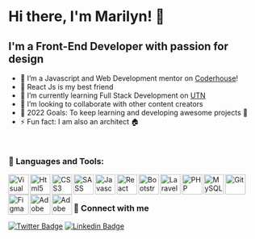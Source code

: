 # Hi there, I'm Marilyn! 👋

## I'm a Front-End Developer with passion for design

- 🔭 I’m a Javascript and Web Development mentor on [Coderhouse](https://www.coderhouse.com/)!
- 💓 React Js is my best friend 
- 🌱 I’m currently learning Full Stack Development on [UTN](https://utn.edu.ar/es/)
- 👯 I’m looking to collaborate with other content creators
- 🥅 2022 Goals: To keep learning and developing awesome projects 🏅
- ⚡ Fun fact: I am also an architect 🏠

<br>

### 🧰 Languages and Tools:

<img align="left" alt="Visual Studio Code" width="40px" src="https://img.icons8.com/color/48/000000/visual-studio-code-2019.png"/>
<img align="left" alt="Html5" width="40px" src="https://img.icons8.com/color/48/000000/html-5--v1.png"/>
<img align="left" alt="CSS3" width="40px" src="https://img.icons8.com/color/48/000000/css3.png"/>
<img align="left" alt="SASS" width="40px" src="https://icongr.am/devicon/sass-original.svg?size=39&color=b30000"/>
<img align="left" alt="Javascript" width="40px" src="https://icongr.am/devicon/javascript-original.svg?size=39&color=b30000"/>
<img align="left" alt="React Js" width="40px" src="https://icongr.am/devicon/react-original-wordmark.svg?size=40&color=currentColor"/>
<img align="left" alt="Bootstrap" width="40px"  src="https://img.icons8.com/color/48/000000/bootstrap.png"/>
<img align="left" alt="Laravel" width="40px"  src="https://icongr.am/devicon/laravel-plain-wordmark.svg?size=40&color=d70f0f"/>
<img align="left" alt="PHP" width="40px"  src="https://icongr.am/devicon/php-original.svg?size=40&color=d70f0f"/>
<img align="left" alt="MySQL" width="40px"  src="https://icongr.am/devicon/mysql-original-wordmark.svg?size=40&color=d70f0f"/>
<img align="left" alt="Git" width="40px" src="https://icongr.am/devicon/git-original.svg?size=39&color=b30000">
<img align="left" alt="Figma" width="40px" src="https://img.icons8.com/color/48/000000/figma--v1.png"/>
<img align="left" alt="Adobe Illustrator" width="40px" src="https://img.icons8.com/color/48/000000/adobe-illustrator--v1.png"/>
<img align="left" alt="Adobe Photoshop" width="40px" src="https://img.icons8.com/fluency/48/000000/adobe-photoshop.png"/>


<br>
<br>

### 💬 Connect with me

[![Twitter Badge](https://img.shields.io/badge/-Twitter-1DA1F2?style=plastic&logo=Twitter&logoColor=white&link=https://twitter.com/meryboth)](https://twitter.com/meryboth)
[![Linkedin Badge](https://img.shields.io/badge/-Linkedin-0077B5?style=plastic&logo=Linkedin&logoColor=white&link=https://www.linkedin.com/in/marilyn-botheatoz/)](https://www.linkedin.com/in/marilyn-botheatoz/)


<br>
